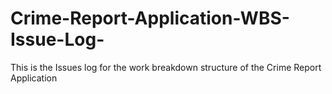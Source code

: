 # Crime-Report-Application-WBS-Issue-Log-
This is the Issues log for the work breakdown structure of the Crime Report Application 

